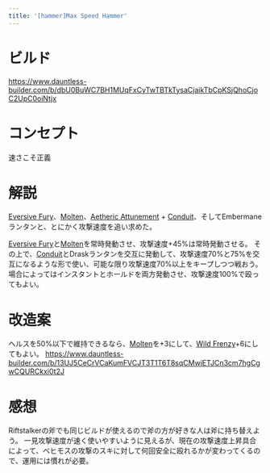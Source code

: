 ```yaml
---
title: '[hammer]Max Speed Hammer'
---
```

# ビルド
https://www.dauntless-builder.com/b/dbU0BuWC7BH1MUqFxCyTwTBTkTysaCjaikTbCpKSjQhoCjoC2UpC0oiNtjx

# コンセプト
速さこそ正義

# 解説
[Eversive Fury](/data/パーク/#eversive-fury)、[Molten](/data/パーク/#molten)、[Aetheric Attunement](/data/パーク/#aetheric-attunement) + [Conduit](/data/パーク/#conduit)、そしてEmbermaneランタンと、とにかく攻撃速度を追い求めた。

[Eversive Fury](/data/パーク/#eversive-fury)と[Molten](/data/パーク/#molten)を常時発動させ、攻撃速度+45%は常時発動させる。
その上で、[Conduit](/data/パーク/#conduit)とDraskランタンを交互に発動して、攻撃速度70%と75%を交互になるような形で使い、可能な限り攻撃速度70%以上をキープしつつ戦おう。
場合によってはインスタントとホールドを両方発動させ、攻撃速度100%で殴ってもよい。

# 改造案
ヘルスを50%以下で維持できるなら、[Molten](/data/パーク/#molten)を+3にして、[Wild Frenzy](/data/パーク/#wild-frenzy)+6にしてもよい。
https://www.dauntless-builder.com/b/13UJ5CeCrVCaKumFVCJT3T1T6T8sqCMwiETJCn3cm7hgCgwCQURCkxi0t2J

# 感想
Riftstalkerの斧でも同じビルドが使えるので斧の方が好きな人は斧に持ち替えよう。
一見攻撃速度が速く使いやすいように見えるが、現在の攻撃速度上昇具合によって、ベヒモスの攻撃のスキに対して何回安全に殴れるかが変わってくるので、運用には慣れが必要。
